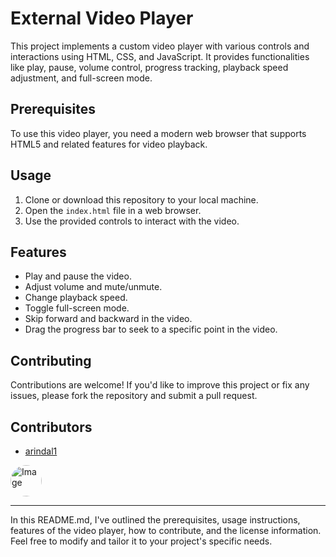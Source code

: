 # External Video Player

This project implements a custom video player with various controls and interactions using HTML, CSS, and JavaScript. It provides functionalities like play, pause, volume control, progress tracking, playback speed adjustment, and full-screen mode.

## Prerequisites

To use this video player, you need a modern web browser that supports HTML5 and related features for video playback.

## Usage

1. Clone or download this repository to your local machine.
2. Open the `index.html` file in a web browser.
3. Use the provided controls to interact with the video.

## Features

- Play and pause the video.
- Adjust volume and mute/unmute.
- Change playback speed.
- Toggle full-screen mode.
- Skip forward and backward in the video.
- Drag the progress bar to seek to a specific point in the video.

## Contributing

Contributions are welcome! If you'd like to improve this project or fix any issues, please fork the repository and submit a pull request.

## Contributors

- [arindal1](https://github.com/arindal1)

<img src="https://avatars.githubusercontent.com/u/110285827?v=4" alt="Image" width="50" height="50" style="border-radius: 50%">


---

In this README.md, I've outlined the prerequisites, usage instructions, features of the video player, how to contribute, and the license information. Feel free to modify and tailor it to your project's specific needs.
